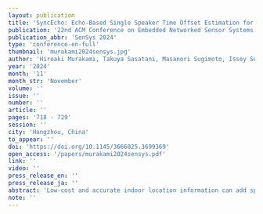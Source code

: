 ```yaml
---
layout: publication
title: 'SyncEcho: Echo-Based Single Speaker Time Offset Estimation for Time-of-Flight Localization'
publication: '22nd ACM Conference on Embedded Networked Sensor Systems'
publication_abbr: 'SenSys 2024'
type: 'conference-en-full'
thumbnail: 'murakami2024sensys.jpg'
author: 'Hiroaki Murakami, Takuya Sasatani, Masanori Sugimoto, Issey Sukeda, Yukiya Mita, and Yoshihiro Kawahara'
year: '2024'
month: '11'
month_str: 'November'
volume: ''
issue: ''
number: ''
article: ''
pages: '718 - 729'
session: ''
city: 'Hangzhou, China'
to_appear: ''
doi: 'https://doi.org/10.1145/3666025.3699369'
open_access: '/papers/murakami2024sensys.pdf'
link: ''
video: ''
press_release_en: ''
press_release_ja: ''
abstract: 'Low-cost and accurate indoor location information can add spatio-temporal context to information systems, enabling new location-aware applications. Time-of-Flight (ToF)-based acoustic localization using speakers and microphones allows for localization accuracy within a few tens of centimeters, outperforming RF-based techniques. However, ToF-based localization requires synchronization between the speaker and microphone, i.e., the time offset between them must be known. Previous time offset estimation methods required custom hardware for speakers, limiting their practical use. Estimating the time offset using a single, unmodified speaker is essential for leveraging widely deployed speakers and enhancing coverage. This paper presents the first method for time offset estimation using a single speaker and a microphone, enabled by two key factors: (i) a time offset computation method that utilizes higher-order floor-ceiling reflections as multiple geometrically-constrained virtual speakers, and (ii) a signal processing pipeline that isolates these critical reflections from numerous others by leveraging the speaker’s frequency-dependent radiation pattern. Experiments show that the proposed technique can achieve time offset estimation with a 90th percentile error of 259 𝜇s at a 5 m distance. Furthermore, we implemented a ToF localization systembased on SyncEcho, demonstrating a 11.0 cm localization accuracy with a 90th percentile error.'
note: ''
---
```

